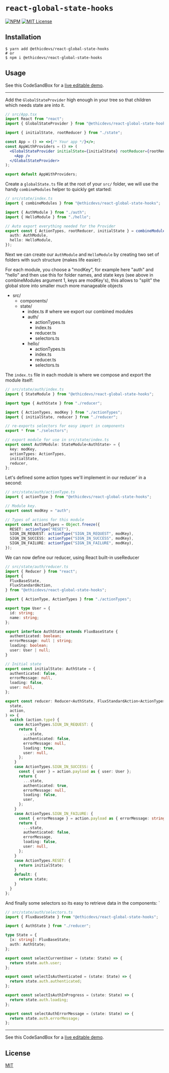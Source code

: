 # `react-global-state-hooks`

[![NPM](https://img.shields.io/npm/v/typescript-library-starter?color=red)](https://www.npmjs.com/package/@ethicdevs/react-global-state-hooks)
[![MIT License](https://img.shields.io/github/license/47ng/typescript-library-starter.svg?color=blue)](https://github.com/ethicdevs/react-global-state-hooks/blob/master/LICENSE)

## Installation

```shell
$ yarn add @ethicdevs/react-global-state-hooks
# or
$ npm i @ethicdevs/react-global-state-hooks
```

## Usage

See this CodeSandBox for a [live editable demo](https://codesandbox.io/s/elegant-hertz-tzxkvp?file=/src/state/index.ts).

---

Add the `GlobalStateProvider` high enough in your tree so that children which needs state are into it.

```jsx
// src/App.tsx
import React from "react";
import { GlobalStateProvider } from "@ethicdevs/react-global-state-hooks";

import { initialState, rootReducer } from "./state";

const App = () => <>{/* Your app */}</>;
const AppWithProviders = () => (
  <GlobalStateProvider initialState={initialState} rootReducer={rootReducer}>
    <App />
  </GlobalStateProvider>
);

export default AppWithProviders;
```

Create a `globalState.ts` file at the root of your `src/` folder, we will use the handy `combineModules` helper to quickly get started:

```ts
// src/state/index.ts
import { combineModules } from "@ethicdevs/react-global-state-hooks";

import { AuthModule } from "./auth";
import { HelloModule } from "./hello";

// Auto export everything needed for the Provider
export const { ActionTypes, rootReducer, initialState } = combineModules({
  auth: AuthModule,
  hello: HelloModule,
});
```

Next we can create our `AuthModule` and `HelloModule` by creating two set of folders with such structure (makes life easier):

For each module, you choose a "modKey", for example here "auth" and "hello" and then use this for folder names, and state keys (see above in combineModules argument 1, keys are modKey's), this allows to "split" the global store into smaller much more manageable objects

- src/
  - components/
  - state/
    - index.ts # where we export our combined modules
    - auth/
      - actionTypes.ts
      - index.ts
      - reducer.ts
      - selectors.ts
    - hello/
      - actionTypes.ts
      - index.ts
      - reducer.ts
      - selectors.ts

The `index.ts` file in each module is where we compose and export the module itself:

```ts
// src/state/auth/index.ts
import { StateModule } from "@ethicdevs/react-global-state-hooks";

import type { AuthState } from "./reducer";

import { ActionTypes, modKey } from "./actionTypes";
import { initialState, reducer } from "./reducer";

// re-exports selectors for easy import in components
export * from "./selectors";

// export module for use in src/state/index.ts
export const AuthModule: StateModule<AuthState> = {
  key: modKey,
  actionTypes: ActionTypes,
  initialState,
  reducer,
};
```

Let's defined some action types we'll implement in our reducer' in a second:

```ts
// src/state/auth/actionType.ts
import { actionType } from "@ethicdevs/react-global-state-hooks";

// Module key.
export const modKey = "auth";

// Types of actions for this module
export const ActionTypes = Object.freeze({
  RESET: actionType("RESET"),
  SIGN_IN_REQUEST: actionType("SIGN_IN_REQUEST", modKey),
  SIGN_IN_SUCCESS: actionType("SIGN_IN_SUCCESS", modKey),
  SIGN_IN_FAILURE: actionType("SIGN_IN_FAILURE", modKey),
});
```

We can now define our reducer, using React built-in useReducer

```ts
// src/state/auth/reducer.ts
import { Reducer } from "react";
import {
  FluxBaseState,
  FluxStandardAction,
} from "@ethicdevs/react-global-state-hooks";

import { ActionType, ActionTypes } from "./actionTypes";

export type User = {
  id: string;
  name: string;
};

export interface AuthState extends FluxBaseState {
  authenticated: boolean;
  errorMessage: null | string;
  loading: boolean;
  user: User | null;
}

// Initial state
export const initialState: AuthState = {
  authenticated: false,
  errorMessage: null,
  loading: false,
  user: null,
};

export const reducer: Reducer<AuthState, FluxStandardAction<ActionType>> = (
  state,
  action,
) => {
  switch (action.type) {
    case ActionTypes.SIGN_IN_REQUEST: {
      return {
        ...state,
        authenticated: false,
        errorMessage: null,
        loading: true,
        user: null,
      };
    }
    case ActionTypes.SIGN_IN_SUCCESS: {
      const { user } = action.payload as { user: User };
      return {
        ...state,
        authenticated: true,
        errorMessage: null,
        loading: false,
        user,
      };
    }
    case ActionTypes.SIGN_IN_FAILURE: {
      const { errorMessage } = action.payload as { errorMessage: string };
      return {
        ...state,
        authenticated: false,
        errorMessage,
        loading: false,
        user: null,
      };
    }
    case ActionTypes.RESET: {
      return initialState;
    }
    default: {
      return state;
    }
  }
};
```

And finally some selectors so its easy to retrieve data in the components: `

```ts
// src/state/auth/selectors.ts
import { FluxBaseState } from "@ethicdevs/react-global-state-hooks";

import { AuthState } from "./reducer";

type State = {
  [x: string]: FluxBaseState;
  auth: AuthState;
};

export const selectCurrentUser = (state: State) => {
  return state.auth.user;
};

export const selectIsAuthenticated = (state: State) => {
  return state.auth.authenticated;
};

export const selectIsAuthInProgress = (state: State) => {
  return state.auth.loading;
};

export const selectAuthErrorMessage = (state: State) => {
  return state.auth.errorMessage;
};
```

---

See this CodeSandBox for a [live editable demo](https://codesandbox.io/s/elegant-hertz-tzxkvp?file=/src/state/index.ts).

<!-- TODO:

## API docs

### GlobalStateProvider

#### useStore (preferred)

#### useGlobalState (escape hatch)

### FluxStandardAction

#### ActionTypes

#### dispatch

##### action

##### thunk (todo)

### StateModule

#### combineModules

### Selector

#### useSelect

-->

## License

[MIT](https://github.com/ethicdevs/react-global-state-hooks/blob/master/LICENSE)
